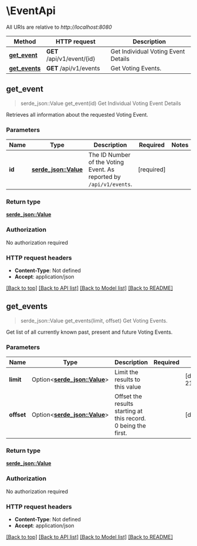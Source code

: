 # \EventApi

All URIs are relative to *http://localhost:8080*

Method | HTTP request | Description
------------- | ------------- | -------------
[**get_event**](EventApi.md#get_event) | **GET** /api/v1/event/{id} | Get Individual Voting Event Details
[**get_events**](EventApi.md#get_events) | **GET** /api/v1/events | Get Voting Events.



## get_event

> serde_json::Value get_event(id)
Get Individual Voting Event Details

Retrieves all information about the requested Voting Event. 

### Parameters


Name | Type | Description  | Required | Notes
------------- | ------------- | ------------- | ------------- | -------------
**id** | [**serde_json::Value**](.md) | The ID Number of the Voting Event. As reported by `/api/v1/events`. | [required] |

### Return type

[**serde_json::Value**](serde_json::Value.md)

### Authorization

No authorization required

### HTTP request headers

- **Content-Type**: Not defined
- **Accept**: application/json

[[Back to top]](#) [[Back to API list]](../README.md#documentation-for-api-endpoints) [[Back to Model list]](../README.md#documentation-for-models) [[Back to README]](../README.md)


## get_events

> serde_json::Value get_events(limit, offset)
Get Voting Events.

Get list of all currently known past, present and future Voting Events. 

### Parameters


Name | Type | Description  | Required | Notes
------------- | ------------- | ------------- | ------------- | -------------
**limit** | Option<[**serde_json::Value**](.md)> | Limit the results to this value |  |[default to 2147483647]
**offset** | Option<[**serde_json::Value**](.md)> | Offset the results starting at this record. 0 being the first. |  |[default to 0]

### Return type

[**serde_json::Value**](serde_json::Value.md)

### Authorization

No authorization required

### HTTP request headers

- **Content-Type**: Not defined
- **Accept**: application/json

[[Back to top]](#) [[Back to API list]](../README.md#documentation-for-api-endpoints) [[Back to Model list]](../README.md#documentation-for-models) [[Back to README]](../README.md)

